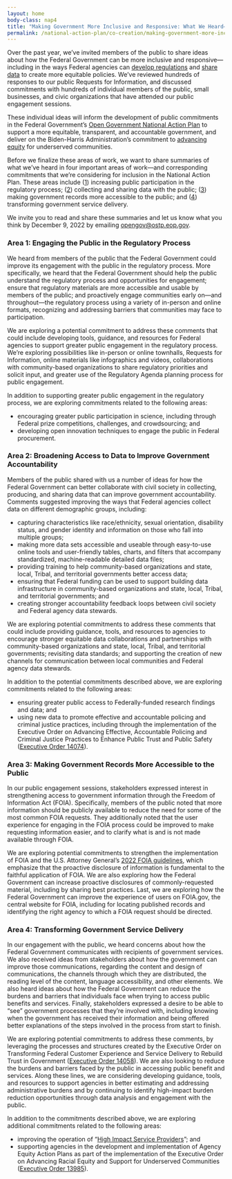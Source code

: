 ```yaml
---
layout: home
body-class: nap4
title: "Making Government More Inclusive and Responsive: What We Heard—and What We’re Exploring"
permalink: /national-action-plan/co-creation/making-government-more-inclusive-and-responsive/
---
```


Over the past year, we’ve invited members of the public to share ideas about how the Federal Government can be more inclusive and responsive—including in the ways Federal agencies can [develop regulations](https://www.whitehouse.gov/omb/briefing-room/2022/11/07/opening-the-federal-regulatory-process-to-more-voices-oira-to-hold-open-government-engagement-session-this-month/) and [share data](https://www.whitehouse.gov/ostp/news-updates/2022/09/06/advancing-equity-with-community-data-partnerships-we-need-to-hear-from-you/) to create more equitable policies. We’ve reviewed hundreds of responses to our public Requests for Information, and discussed commitments with hundreds of individual members of the public, small businesses, and civic organizations that have attended our public engagement sessions. 

These individual ideas will inform the development of public commitments in the Federal Government’s [Open Government National Action Plan](https://open.usa.gov/) to support a more equitable, transparent, and accountable government, and deliver on the Biden-Harris Administration’s commitment to [advancing equity](https://www.whitehouse.gov/equity/) for underserved communities. 

Before we finalize these areas of work, we want to share summaries of what we’ve heard in four important areas of work—and corresponding commitments that we’re considering for inclusion in the National Action Plan. These areas include ([1](#area-1-engaging-the-public-in-the-regulatory-process)) increasing public participation in the regulatory process; ([2](#area-2-broadening-access-to-data-to-improve-government-accountability)) collecting and sharing data with the public; ([3](#area-3-making-government-records-more-accessible-to-the-public)) making government records more accessible to the public; and ([4](#area-4-transforming-government-service-delivery)) transforming government service delivery. 

We invite you to read and share these summaries and let us know what you think by December 9, 2022 by emailing [opengov@ostp.eop.gov](mailto:opengov@ostp.eop.gov).


### Area 1: Engaging the Public in the Regulatory Process
We heard from members of the public that the Federal Government could improve its engagement with the public in the regulatory process. More specifically, we heard that the Federal Government should help the public understand the regulatory process and opportunities for engagement; ensure that regulatory materials are more accessible and usable by members of the public; and proactively engage communities early on—and throughout—the regulatory process using a variety of in-person and online formats, recognizing and addressing barriers that communities may face to participation.

We are exploring a potential commitment to address these comments that could include developing tools, guidance, and resources for Federal agencies to support greater public engagement in the regulatory process. We’re exploring possibilities like in-person or online townhalls, Requests for Information, online materials like infographics and videos, collaborations with community-based organizations to share regulatory priorities and solicit input, and greater use of the Regulatory Agenda planning process for public engagement.

In addition to supporting greater public engagement in the regulatory process, we are exploring commitments related to the following areas:

* encouraging greater public participation in science, including through Federal prize competitions, challenges, and crowdsourcing; and 
* developing open innovation techniques to engage the public in Federal procurement. 


### Area 2: Broadening Access to Data to Improve Government Accountability

Members of the public shared with us a number of ideas for how the Federal Government can better collaborate with civil society in collecting, producing, and sharing data that can improve government accountability. Comments suggested improving the ways that Federal agencies collect data on different demographic groups, including:

* capturing characteristics like race/ethnicity, sexual orientation, disability status, and gender identity and information on those who fall into multiple groups;
* making more data sets accessible and useable through easy-to-use online tools and user-friendly tables, charts, and filters that accompany standardized, machine-readable detailed data files;
* providing training to help community-based organizations and state, local, Tribal, and territorial governments better access data;
* ensuring that Federal funding can be used to support building data infrastructure in community-based organizations and state, local, Tribal, and territorial governments; and
* creating stronger accountability feedback loops between civil society and Federal agency data stewards.

We are exploring potential commitments to address these comments that could include providing guidance, tools, and resources to agencies to encourage stronger equitable data collaborations and partnerships with community-based organizations and state, local, Tribal, and territorial governments; revisiting data standards; and supporting the creation of new channels for communication between local communities and Federal agency data stewards.

In addition to the potential commitments described above, we are exploring commitments related to the following areas:

* ensuring greater public access to Federally-funded research findings and data; and
* using new data to promote effective and accountable policing and criminal justice practices, including through the implementation of the Executive Order on Advancing Effective, Accountable Policing and Criminal Justice Practices to Enhance Public Trust and Public Safety ([Executive Order 14074](https://www.govinfo.gov/content/pkg/FR-2022-05-31/pdf/2022-11810.pdf)). 

### Area 3: Making Government Records More Accessible to the Public

In our public engagement sessions, stakeholders expressed interest in strengthening access to government information through the Freedom of Information Act (FOIA). Specifically, members of the public noted that more information should be publicly available to reduce the need for some of the most common FOIA requests. They additionally noted that the user experience for engaging in the FOIA process could be improved to make requesting information easier, and to clarify what is and is not made available through FOIA.

We are exploring potential commitments to strengthen the implementation of FOIA and the U.S. Attorney General’s [2022 FOIA guidelines](https://www.justice.gov/ag/page/file/1483516/download), which emphasize that the proactive disclosure of information is fundamental to the faithful application of FOIA.  We are also exploring how the Federal Government can increase proactive disclosures of commonly-requested material, including by sharing best practices. Last, we are exploring how the Federal Government can improve the experience of users on FOIA.gov, the central website for FOIA, including for locating published records and identifying the right agency to which a FOIA request should be directed.

### Area 4: Transforming Government Service Delivery

In our engagement with the public, we heard concerns about how the Federal Government communicates with recipients of government services. We also received ideas from stakeholders about how the government can improve those communications, regarding the content and design of communications, the channels through which they are distributed, the reading level of the content, language accessibility, and other elements. We also heard ideas about how the Federal Government can reduce the burdens and barriers that individuals face when trying to access public benefits and services. Finally, stakeholders expressed a desire to be able to “see” government processes that they’re involved with, including knowing when the government has received their information and being offered better explanations of the steps involved in the process from start to finish.

We are exploring potential commitments to address these comments, by leveraging the processes and structures created by the Executive Order on Transforming Federal Customer Experience and Service Delivery to Rebuild Trust in Government ([Executive Order 14058](https://www.govinfo.gov/content/pkg/FR-2021-12-16/pdf/2021-27380.pdf)). We are also looking to reduce the burdens and barriers faced by the public in accessing public benefit and services. Along these lines, we are considering developing guidance, tools, and resources to support agencies in better estimating and addressing administrative burdens and by continuing to identify high-impact burden reduction opportunities through data analysis and engagement with the public.    

In addition to the commitments described above, we are exploring additional commitments related to the following areas:

* improving the operation of “[High Impact Service Providers](https://www.performance.gov/cx/)”; and
* supporting agencies in the development and implementation of Agency Equity Action Plans as part of the implementation of the Executive Order on Advancing Racial Equity and Support for Underserved Communities ([Executive Order 13985](https://www.whitehouse.gov/briefing-room/presidential-actions/2021/01/20/executive-order-advancing-racial-equity-and-support-for-underserved-communities-through-the-federal-government/)).